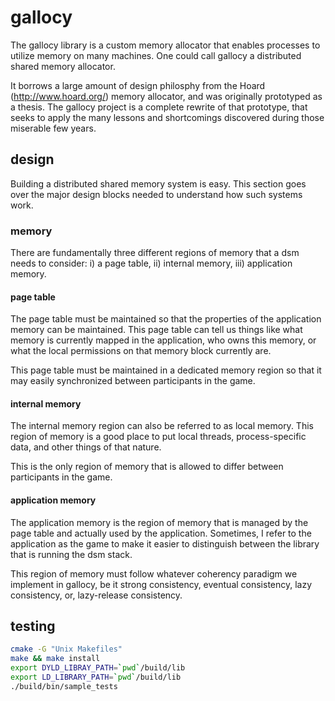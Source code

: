# gallocy

The gallocy library is a custom memory allocator that enables processes to
utilize memory on many machines. One could call gallocy a distributed shared
memory allocator.

It borrows a large amount of design philosphy from the Hoard
(http://www.hoard.org/) memory allocator, and was originally prototyped as a
thesis. The gallocy project is a complete rewrite of that prototype, that seeks
to apply the many lessons and shortcomings discovered during those miserable
few years.

## design

Building a distributed shared memory system is easy. This section goes over the
major design blocks needed to understand how such systems work.

### memory

There are fundamentally three different regions of memory that a dsm needs to
consider: i) a page table, ii) internal memory, iii) application memory.

#### page table

The page table must be maintained so that the properties of the application
memory can be maintained. This page table can tell us things like what memory
is currently mapped in the application, who owns this memory, or what the local
permissions on that memory block currently are.

This page table must be maintained in a dedicated memory region so that it may
easily synchronized between participants in the game.

#### internal memory

The internal memory region can also be referred to as local memory. This region
of memory is a good place to put local threads, process-specific data, and
other things of that nature.

This is the only region of memory that is allowed to differ between
participants in the game.

#### application memory

The application memory is the region of memory that is managed by the page
table and actually used by the application. Sometimes, I refer to the
application as the game to make it easier to distinguish between the library
that is running the dsm stack.

This region of memory must follow whatever coherency paradigm we implement in
gallocy, be it strong consistency, eventual consistency, lazy consistency, or,
lazy-release consistency.

## testing

```bash
cmake -G "Unix Makefiles"
make && make install
export DYLD_LIBRAY_PATH=`pwd`/build/lib
export LD_LIBRARY_PATH=`pwd`/build/lib
./build/bin/sample_tests
```
